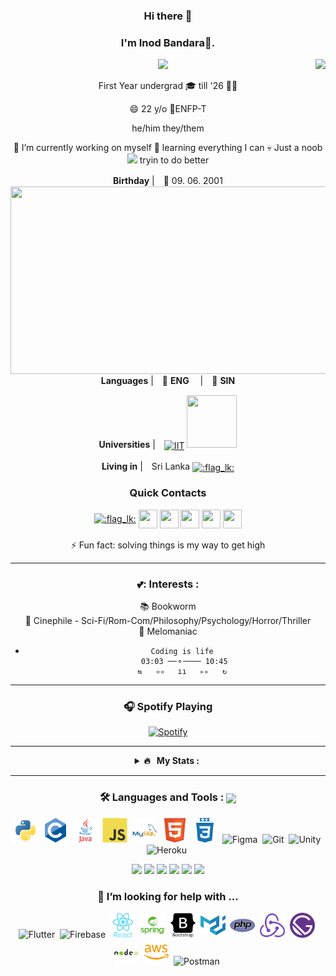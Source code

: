<div align="center">

### Hi there 👋

<!--
**inodbandara-official/inodbandara-official** is a ✨ _special_ ✨ repository because its `README.md` (this file) appears on your GitHub profile.

Here are some ideas to get you started:

- 🔭 I’m currently working on ...
- 🌱 I’m currently learning ...
- 👯 I’m looking to collaborate on ...
- 🤔 I’m looking for help with ...
- 💬 Ask me about ...
- 📫 How to reach me: ...
- 😄 Pronouns: ...
- ⚡ Fun fact: ...
-->

### I'm Inod Bandara💩.
<img src="https://static.neris-assets.com/images/personality-types/headers/fb/enfp-personality-type-header.png">
<img align="right" src="https://github-readme-stats.vercel.app/api?username=inodbandara-official&show_icons=true&theme=radical">


First Year undergrad 🎓 till '26 👨‍🎓

😄 22 y/o 🤵ENFP-T

he/him they/them

 🔭 I’m currently working on myself
 🌱 learning everything I can
 💀 Just a noob <img src="https://media.giphy.com/media/WUlplcMpOCEmTGBtBW/giphy.gif" width="30"> tryin to do better
<br>

**Birthday**    |　🎂 09. 06. 2001  <img align="right" src="https://media.giphy.com/media/dWesBcTLavkZuG35MI/giphy.gif" width="600" height="300"/>

**Languages**   |　💬 **ENG** 　|　💬 **SIN** 

**Universities**  |　[<img align="center" alt="IIT" src="https://www.iit.ac.lk/wp-content/themes/iitcampus/assets/img/logo.png" width="100" height="45">](https://www.iit.ac.lk)
[<img src="https://scvle.ucsc.cmb.ac.lk/pluginfile.php/2/course/section/2/UCSC_logo.png" alt="" role="presentation" class="img-responsive atto_image_button_text-top" width="80" height="84">](https://cmb.ac.lk/category/ucsc)

**Living in**   |　Sri Lanka [<img align="center" src="https://www.worldatlas.com/img/flag/lk-flag.jpg" width="25" height="16" alt=":flag_lk:">](https://goo.gl/maps/PasN3aFRvVgVcGZo7)

### Quick Contacts

[<img align="center" src="https://camo.githubusercontent.com/8f245234577766478eaf3ee72b0615e99bb9ef3eaa56e1c37f75692811181d5c/68747470733a2f2f6564656e742e6769746875622e696f2f537570657254696e7949636f6e732f696d616765732f7376672f66616365626f6f6b2e737667" width="30" height="30" alt=":flag_lk:">](https://www.facebook.com/inod-bandara/) [<img align="center" src="https://camo.githubusercontent.com/521640dc2dba501cde1805c0a42cecf5ccf7fc1378f542fe9fda756fb36add25/68747470733a2f2f6564656e742e6769746875622e696f2f537570657254696e7949636f6e732f696d616765732f7376672f7265646469742e737667" width="30" height="30">](https://www.reddit.com/user/Prob3tor) [<img align="center" src="https://camo.githubusercontent.com/35b0b8bfbd8840f35607fb56ad0a139047fd5d6e09ceb060c5c6f0a5abd1044c/68747470733a2f2f6564656e742e6769746875622e696f2f537570657254696e7949636f6e732f696d616765732f7376672f747769747465722e737667" width="30" height="30">](https://twitter.com/Bandarainod) [<img align= "center" src="https://camo.githubusercontent.com/79fcdc7c43f1a1d7c175827976ffee8177814a016fb1b9578ff70f1aef759578/68747470733a2f2f6564656e742e6769746875622e696f2f537570657254696e7949636f6e732f696d616765732f7376672f646973636f72642e737667" width="30" height="30">](https://discordapp.com/users/Master_Oogway#5631) [<img align="center" src="https://camo.githubusercontent.com/c9dacf0f25a1489fdbc6c0d2b41cda58b77fa210a13a886d6f99e027adfbd358/68747470733a2f2f6564656e742e6769746875622e696f2f537570657254696e7949636f6e732f696d616765732f7376672f696e7374616772616d2e737667" width="30" height="30">](https://www.instagram.com/inodbandara/) [<img align= "center" src="https://camo.githubusercontent.com/c8a9c5b414cd812ad6a97a46c29af67239ddaeae08c41724ff7d945fb4c047e5/68747470733a2f2f6564656e742e6769746875622e696f2f537570657254696e7949636f6e732f696d616765732f7376672f6c696e6b6564696e2e737667" width="30" height="30">](https://lk.linkedin.com/in/inod-bandara-555722228)
 <br><br> 
 ⚡ Fun fact: solving things is my way to get high

---
### 💕: Interests : <br>
 📚 Bookworm <br>
 🎥 Cinephile - Sci-Fi/Rom-Com/Philosophy/Psychology/Horror/Thriller <br>
 🎼 Melomaniac <br>
-             Coding is life     
          03:03 ──⚬──── 10:45
         ⇆   ◃◃   ıı   ▹▹   ↻
---
### 🎧 Spotify Playing 

[![Spotify](https://novatorem-kasuncfdo.vercel.app/api/spotify)](https://open.spotify.com/user/bf0pswvybsrr4j06xglh36sl9?si=7aa78d8ce7a54b9b)

---

<details>
 <summary>
<b> 🔥 &nbsp; My Stats : </b><img align="center" src="https://komarev.com/ghpvc/?username=inodbandara-official&style=flat-square&color=blue" alt=""> 
 </summary>
 <br/>
 
[![GitHub Streak](http://github-readme-streak-stats.herokuapp.com?user=inodbandara-official&theme=dark&background=000000)](https://git.io/streak-stats)

![Inod Bandara's GitHub stats](https://github-readme-stats.vercel.app/api?username=inodbandara-official\&rank_icon=github\&show_icons=true\&title_color=fff\&icon_color=79ff97\&text_color=9f9f9f\&bg_color=151515)

![Inod Bandara's wakatime stats](https://github-readme-stats.vercel.app/api/wakatime?username=inodbandara_official\&layout=compact\&title_color=fff\&icon_color=79ff97\&text_color=9f9f9f\&bg_color=151515)

<!-- [<img align="center" src="https://github-readme-stats.vercel.app/api/top-langs/?username=inodbandara-official&layout=compact">](https://github.com/inodbandara-official/Github_readme_stats) -->

![Top Langs](https://github-readme-stats.vercel.app/api/top-langs/?username=inodbandara-official\&layout=compact\&title_color=fff\&text_color=9f9f9f\&bg_color=151515)

![Readme Card](https://github-readme-stats.vercel.app/api/pin/?username=inodbandara-official\&repo=Github_readme_stats\&show_owner=true&title_color=fff\&icon_color=79ff97\&text_color=9f9f9f\&bg_color=151515)

![Gist Card](https://github-readme-stats.vercel.app/api/gist?id=bbfce31e0217a3689c8d961a356cb10d\&show_owner=true)

</details>

---

### :hammer_and_wrench: Languages and Tools : <img align="center" src="https://media.giphy.com/media/M9gbBd9nbDrOTu1Mqx/giphy.gif" width="100"/>

  <p>
<img src="https://raw.githubusercontent.com/devicons/devicon/master/icons/python/python-original.svg" title="Python" alt="Python" width="40" height="40"/>&nbsp;
<img src="https://raw.githubusercontent.com/devicons/devicon/master/icons/c/c-original.svg" title="C" alt="C" width="40" height="40"/>&nbsp;
<img src="https://github.com/devicons/devicon/blob/master/icons/java/java-original-wordmark.svg" title="Java" alt="Java" width="40" height="40"/>&nbsp;
<img src="https://github.com/devicons/devicon/blob/master/icons/javascript/javascript-original.svg" title="JavaScript" alt="JavaScript" width="40" height="40"/>&nbsp;
<img src="https://github.com/devicons/devicon/blob/master/icons/mysql/mysql-original-wordmark.svg" title="MySQL" alt="MySQL" width="40" height="40"/>&nbsp;
<img src="https://github.com/devicons/devicon/blob/master/icons/html5/html5-original.svg" title="HTML5" alt="HTML" width="40" height="40"/>&nbsp;
<img src="https://github.com/devicons/devicon/blob/master/icons/css3/css3-plain-wordmark.svg"  title="CSS3" alt="CSS" width="40" height="40"/>&nbsp;
<img src="https://www.vectorlogo.zone/logos/figma/figma-icon.svg" title="Figma" alt="Figma" width="40" height="40"/>&nbsp;
<img src="https://www.vectorlogo.zone/logos/git-scm/git-scm-icon.svg" title="Git" alt="Git" width="40" height="40"/>&nbsp;
<img src="https://www.vectorlogo.zone/logos/unity3d/unity3d-icon.svg" title="Unity" alt="Unity" width="40" height="40"/>&nbsp;
<img src="https://www.vectorlogo.zone/logos/heroku/heroku-icon.svg" title="Heroku" alt="Heroku" width="40" height="40"/>&nbsp;
  </p>
  <p>
<img src="https://img.shields.io/badge/VSCode-0078D4?style=for-the-badge&logo=visual%20studio%20code&logoColor=white">
<img src="https://img.shields.io/badge/sublime_text-%23575757.svg?&style=for-the-badge&logo=sublime-text&logoColor=important">
<img src="https://img.shields.io/badge/PyCharm-000000.svg?&style=for-the-badge&logo=PyCharm&logoColor=white">
<img src="https://img.shields.io/badge/phpstorm-143?style=for-the-badge&logo=phpstorm&logoColor=white">
<img src="https://img.shields.io/badge/IntelliJ_IDEA-000000.svg?style=for-the-badge&logo=intellij-idea&logoColor=white">
<img src="https://img.shields.io/badge/Android_Studio-3DDC84?style=for-the-badge&logo=android-studio&logoColor=white">
 </p>
  
### 🤔 I’m looking for help with ...
  <p>
<img src="https://www.vectorlogo.zone/logos/flutterio/flutterio-icon.svg" title="Flutter" alt="Flutter" width="40" height="40"/>&nbsp;
<img src="https://www.vectorlogo.zone/logos/firebase/firebase-icon.svg" title="Firebase" alt="Firebase" width="40" height="40"/>&nbsp;
<img src="https://github.com/devicons/devicon/blob/master/icons/react/react-original-wordmark.svg" title="React" alt="React" width="40" height="40"/>&nbsp;
<img src="https://github.com/devicons/devicon/blob/master/icons/spring/spring-original-wordmark.svg" title="Spring" alt="Spring" width="40" height="40"/>&nbsp;
<img src="https://raw.githubusercontent.com/devicons/devicon/master/icons/bootstrap/bootstrap-plain-wordmark.svg" title="Bootstrap" alt="Bootstrap" width="40" height="40"/>&nbsp;
<img src="https://github.com/devicons/devicon/blob/master/icons/materialui/materialui-original.svg" title="Material UI" alt="Material UI" width="40" height="40"/>&nbsp;
<img src="https://raw.githubusercontent.com/devicons/devicon/master/icons/php/php-original.svg" title="php" alt="php" width="40" height="40"/>&nbsp;
<!-- <img src="https://github.com/devicons/devicon/blob/master/icons/flutter/flutter-original.svg" title="Flutter" alt="Flutter" width="40" height="40"/>&nbsp; -->
<img src="https://github.com/devicons/devicon/blob/master/icons/redux/redux-original.svg" title="Redux" alt="Redux " width="40" height="40"/>&nbsp;
<!-- <img src="https://github.com/devicons/devicon/blob/master/icons/firebase/firebase-plain-wordmark.svg" title="Firebase" alt="Firebase" width="40" height="40"/>&nbsp; -->
<img src="https://github.com/devicons/devicon/blob/master/icons/gatsby/gatsby-original.svg" title="Gatsby"  alt="Gatsby" width="40" height="40"/>&nbsp;
<img src="https://github.com/devicons/devicon/blob/master/icons/nodejs/nodejs-original-wordmark.svg" title="NodeJS" alt="NodeJS" width="40" height="40"/>&nbsp;
<img src="https://github.com/devicons/devicon/blob/master/icons/amazonwebservices/amazonwebservices-plain-wordmark.svg" title="AWS" alt="AWS" width="40" height="40"/>&nbsp;
<img src="https://www.vectorlogo.zone/logos/getpostman/getpostman-icon.svg" title="Postman"  alt="Postman" width="40" height="40"/>&nbsp;
<!-- <img src="https://github.com/devicons/devicon/blob/master/icons/git/git-original-wordmark.svg" title="Git" **alt="Git" width="40" height="40"/>&nbsp; -->
</p>
</div>
